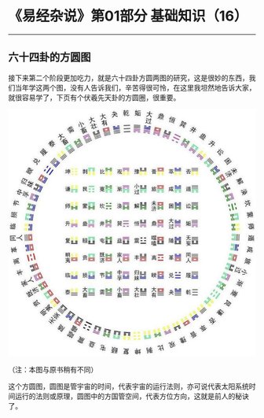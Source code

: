# 《易经杂说》第01部分 基础知识（16）

------

## 六十四卦的方圆图

接下来第二个阶段更加吃力，就是六十四卦方圆两图的研究，这是很妙的东西，我们当年学这两个图，没有人告诉我们，辛苦得很可怜，在这里我坦然地告诉大家，就很容易学了，下页有个伏羲先天卦的方圆圈，很重要。

![六十四卦方圆图](%E5%85%AD%E5%8D%81%E5%9B%9B%E5%8D%A6%E7%9A%84%E6%96%B9%E5%9C%86%E5%9B%BE/yuanfang.jpg)

（注：本图与原书稍有不同）

这个方圆图，圆图是管宇宙的时间，代表宇宙的运行法则，亦可说代表太阳系统时间运行的法则或原理，圆图中的方国管空间，代表方位方向，这就是前人的秘诀了。